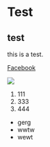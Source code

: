 # Test

## test

this is a test.

[Facebook](https://www.facebook.com/profile.php?id=100000351851995)

![](https://scontent.ftpe4-1.fna.fbcdn.net/v/t1.0-9/31543606_1829622490392795_8259860449722368000_n.jpg?_nc_cat=0&oh=8ffad445afa9f43893b4812c49f7258a&oe=5BDCF83B)

1. 111
2. 333
3. 444

- gerg
- wwtw
- wewt